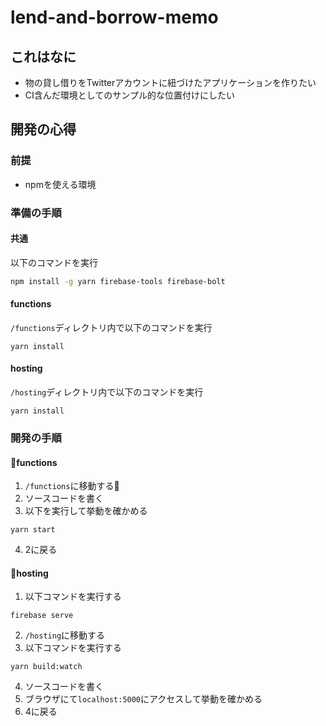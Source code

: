# lend-and-borrow-memo

## これはなに

- 物の貸し借りをTwitterアカウントに紐づけたアプリケーションを作りたい
- CI含んだ環境としてのサンプル的な位置付けにしたい

## 開発の心得

### 前提

- npmを使える環境

### 準備の手順

#### 共通

以下のコマンドを実行

```bash
npm install -g yarn firebase-tools firebase-bolt
```

#### functions

`/functions`ディレクトリ内で以下のコマンドを実行

```
yarn install
```

#### hosting

`/hosting`ディレクトリ内で以下のコマンドを実行

```
yarn install
```

### 開発の手順

#### functions

1. `/functions`に移動する
2. ソースコードを書く
3. 以下を実行して挙動を確かめる

```
yarn start
```

4. 2に戻る

#### hosting

1. 以下コマンドを実行する

```
firebase serve
```

2. `/hosting`に移動する
3. 以下コマンドを実行する

```
yarn build:watch
```

4. ソースコードを書く
5. ブラウザにて`localhost:5000`にアクセスして挙動を確かめる
6. 4に戻る

